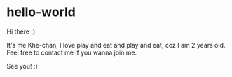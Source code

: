 # hello-world

Hi there :)

It's me Khe-chan, I love play and eat and play and eat, coz I am 2 years old.
Feel free to contact me if you wanna join me.

See you! :)


